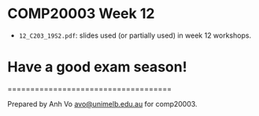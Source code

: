 COMP20003 Week 12 
=======================
  * `12_C203_19S2.pdf`: slides used (or partially used) in week 12 workshops.


  # Have a good exam season!

====================================

Prepared by Anh Vo avo@unimelb.edu.au for comp20003.
